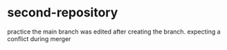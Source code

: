 # second-repository
practice
the main branch was edited after creating the branch.
expecting a conflict during merger
